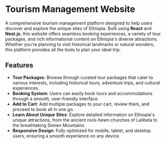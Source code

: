 # Tourism Management Website

A comprehensive tourism management platform designed to help users discover and explore the unique sites of Ethiopia. Built using **React** and **Nest.js**, this website offers seamless booking experiences, a variety of tour packages, and rich informational content on Ethiopia's diverse attractions. Whether you're planning to visit historical landmarks or natural wonders, this platform provides all the tools to plan your ideal trip.

## Features

- **Tour Packages**: Browse through curated tour packages that cater to various interests, including historical tours, adventure trips, and cultural experiences.
- **Booking System**: Users can easily book tours and accommodations through a smooth, user-friendly interface.
- **Add to Cart**: Add multiple packages to your cart, review them, and proceed to book all in one go.
- **Learn About Unique Sites**: Explore detailed information on Ethiopia's unique attractions, from the ancient rock-hewn churches of Lalibela to the breathtaking Simien Mountains.
- **Responsive Design**: Fully optimized for mobile, tablet, and desktop users, ensuring a smooth experience on any device.
